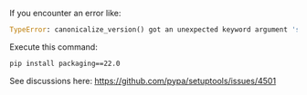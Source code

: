 If you encounter an error like:
```py
TypeError: canonicalize_version() got an unexpected keyword argument 'strip_trailing_zero'

```
Execute this command:
```sh
pip install packaging==22.0
```
See discussions here: https://github.com/pypa/setuptools/issues/4501
